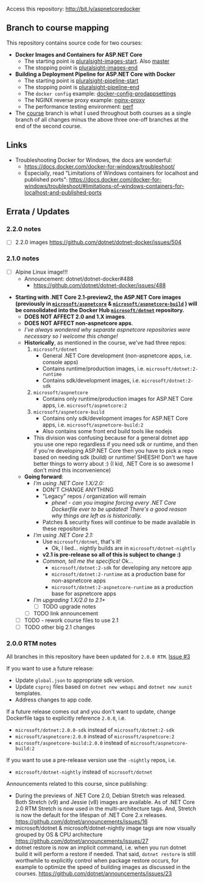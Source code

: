 Access this repository: http://bit.ly/aspnetcoredocker

## Branch to course mapping

This repository contains source code for two courses:
- **Docker Images and Containers for ASP.NET Core**
    - The starting point is [pluralsight-images-start](https://github.com/g0t4/aspnetcore-generator-api/tree/pluralsight-images-start). Also [master](https://github.com/g0t4/aspnetcore-generator-api/)
    - The stopping point is [pluralsight-images-end](https://github.com/g0t4/aspnetcore-generator-api/tree/pluralsight-images-end)
- **Building a Deployment Pipeline for ASP.NET Core with Docker**
    - The starting point is [pluralsight-pipeline-start](https://github.com/g0t4/aspnetcore-generator-api/tree/pluralsight-pipeline-start)
    - The stopping point is [pluralsight-pipeline-end](https://github.com/g0t4/aspnetcore-generator-api/tree/pluralsight-pipeline-end)
    - The `docker config` example: [docker-config-prodappsettings](https://github.com/g0t4/aspnetcore-generator-api/tree/docker-config-prodappsettings)
    - The NGINX reverse proxy example: [nginx-proxy](https://github.com/g0t4/aspnetcore-generator-api/tree/nginx-proxy)
    - The performance testing environment: [perf](https://github.com/g0t4/aspnetcore-generator-api/tree/perf)
- The [course](https://github.com/g0t4/aspnetcore-generator-api/tree/course) branch is what I used throughout both courses as a single branch of all changes minus the above three one-off branches at the end of the second course.

## Links

- Troubleshooting Docker for Windows, the docs are wonderful: 
    - https://docs.docker.com/docker-for-windows/troubleshoot/ 
    - Especially, read "Limitations of Windows containers for localhost and published ports": https://docs.docker.com/docker-for-windows/troubleshoot/#limitations-of-windows-containers-for-localhost-and-published-ports

## Errata / Updates 

### 2.2.0 notes

- [ ] 2.2.0 images https://github.com/dotnet/dotnet-docker/issues/504

### 2.1.0 notes

- [ ] Alpine Linux image!!! 
    - Announcement: dotnet/dotnet-docker#488
        - https://github.com/dotnet/dotnet-docker/issues/488
- **Starting with .NET Core 2.1-preview2, the ASP.NET Core images (previously in  [`microsoft/aspnetcore`](https://hub.docker.com/r/microsoft/aspnetcore) & [`microsoft/aspnetcore-build`](https://hub.docker.com/r/microsoft/aspnetcore-build) ) will be consolidated into the Docker Hub [`microsoft/dotnet`](https://hub.docker.com/r/microsoft/dotnet/) repository.** 
    - **DOES NOT AFFECT 2.0 and 1.X images**.
    - **DOES NOT AFFECT non-aspnetcore apps**.
    - *I've always wondered why separate aspnetcore repositories were necessary so I welcome this change!*
    - **Historically**, as mentioned in the course, we've had three repos:
        1. `microsoft/dotnet` 
            - General .NET Core development (non-aspnetcore apps, i.e. console apps)
            - Contains runtime/production images, i.e. `microsoft/dotnet:2-runtime`
            - Contains sdk/development images, i.e. `microsoft/dotnet:2-sdk`
        2. `microsoft/aspnetcore` 
            - Contains only runtime/production images for ASP.NET Core apps, i.e. `microsoft/aspnetcore:2`
        3. `microsoft/aspnetcore-build`
            - Contains only sdk/development images for ASP.NET Core apps, i.e. `microsoft/aspnetcore-build:2`
            - Also contains some front end build tools like nodejs
        - This division was confusing because for a general dotnet app you use one repo regardless if you need sdk or runtime, and then if you're developing ASP.NET Core then you have to pick a repo based on needing sdk (build) or runtime! SHEESH! Don't we have better things to worry about :) (I kid, .NET Core is so awesome I don't mind this inconvenience)
    - **Going forward**:
        - *I'm using .NET Core 1.X/2.0:*
            - DON'T CHANGE ANYTHING
            - "Legacy" repos / organization will remain
                - *phew! - can you imagine forcing every .NET Core Dockerfile ever to be updated! There's a good reason why things are left as is historically.*
            - Patches & security fixes will continue to be made available in these repositories
        - *I'm using .NET Core 2.1:*
            - Use `microsoft/dotnet`, that's it!
                - Ok, I lied... nightly builds are in `microsoft/dotnet-nightly`
            - **v2.1 is pre-release so all of this is subject to change :)**
            - *Common, tell me the specifics!* Ok...
                - `microsoft/dotnet:2-sdk` for developing any netcore app
                - `microsoft/dotnet:2-runtime` as a production base for non-aspnetcore apps
                - `microsoft/dotnet:2-aspnetcore-runtime` as a production base for aspnetcore apps
        - *I'm upgrading 1.X/2.0 to 2.1+*
            - [ ] TODO upgrade notes
        - [ ] TODO link announcement
    - [ ] TODO - rework course files to use 2.1
    - [ ] TODO other big 2.1 changes

### 2.0.0 RTM notes

All branches in this repository have been updated for `2.0.0 RTM`. [Issue #3](https://github.com/g0t4/aspnetcore-generator-api/issues/3)

If you want to use a future release:
- Update `global.json` to appropriate sdk version.
- Update `csproj` files based on `dotnet new webapi` and `dotnet new xunit` templates.
- Address changes to app code. 

If a future release comes out and you don't want to update, change Dockerfile tags to explicitly reference `2.0.0`, i.e.
- `microsoft/dotnet:2.0.0-sdk` instead of `microsoft/dotnet:2-sdk`
- `microsoft/aspnetcore:2.0.0` instead of `microsoft/aspnetcore:2`
- `microsoft/aspnetcore-build:2.0.0` instead of `microsoft/aspnetcore-build:2`

If you want to use a pre-release version use the `-nightly` repos, i.e. 
- `microsoft/dotnet-nightly` instead of `microsoft/dotnet`

Announcements related to this course, since publishing: 
- During the previews of .NET Core 2.0, Debian Stretch was released. Both Stretch (v9) and Jessie (v8) images are available. As of .NET Core 2.0 RTM Stretch is now used in the multi-architecture tags. And, Stretch is now the default for the lifespan of .NET Core 2.x releases. https://github.com/dotnet/announcements/issues/16
- microsoft/dotnet & microsoft/dotnet-nightly image tags are now visually grouped by OS & CPU architecture https://github.com/dotnet/announcements/issues/27
- dotnet restore is now an implicit command, i.e. when you run dotnet build it will perform a restore if needed. That said, `dotnet restore` is still worthwhile to explicitly control when package restore occurs, for example to optimize the speed of building images as discussed in the courses. https://github.com/dotnet/announcements/issues/23


